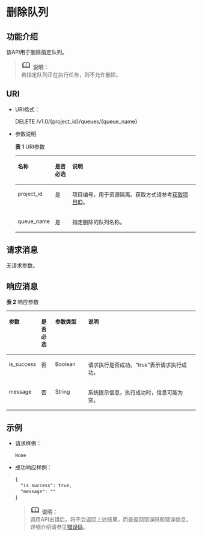# 删除队列<a name="dli_02_0195"></a>

## 功能介绍<a name="zh-cn_topic_0069078609_zh-cn_topic_0069077803_en-us_topic_0042904513-chtext"></a>

该API用于删除指定队列。

>![](public_sys-resources/icon-note.gif) **说明：**   
>若指定队列正在执行任务，则不允许删除。  

## URI<a name="zh-cn_topic_0069078609_zh-cn_topic_0069077803_section5968939"></a>

-   URI格式：

    DELETE /v1.0/\{project\_id\}/queues/\{queue\_name\}

-   参数说明

    **表 1**  URI参数

    <a name="zh-cn_topic_0069078609_zh-cn_topic_0069077803_table60779388"></a>
    <table><thead align="left"><tr id="zh-cn_topic_0069078609_zh-cn_topic_0069077803_row61411666"><th class="cellrowborder" valign="top" width="14.000000000000002%" id="mcps1.2.4.1.1"><p id="zh-cn_topic_0069078609_zh-cn_topic_0069077803_p17730125817424"><a name="zh-cn_topic_0069078609_zh-cn_topic_0069077803_p17730125817424"></a><a name="zh-cn_topic_0069078609_zh-cn_topic_0069077803_p17730125817424"></a>名称</p>
    </th>
    <th class="cellrowborder" valign="top" width="10%" id="mcps1.2.4.1.2"><p id="zh-cn_topic_0069078609_zh-cn_topic_0069077803_p873025824211"><a name="zh-cn_topic_0069078609_zh-cn_topic_0069077803_p873025824211"></a><a name="zh-cn_topic_0069078609_zh-cn_topic_0069077803_p873025824211"></a>是否必选</p>
    </th>
    <th class="cellrowborder" valign="top" width="76%" id="mcps1.2.4.1.3"><p id="zh-cn_topic_0069078609_zh-cn_topic_0069077803_p12730358114211"><a name="zh-cn_topic_0069078609_zh-cn_topic_0069077803_p12730358114211"></a><a name="zh-cn_topic_0069078609_zh-cn_topic_0069077803_p12730358114211"></a>说明</p>
    </th>
    </tr>
    </thead>
    <tbody><tr id="zh-cn_topic_0069078609_row492426174015"><td class="cellrowborder" valign="top" width="14.000000000000002%" headers="mcps1.2.4.1.1 "><p id="zh-cn_topic_0069078609_p136251677400"><a name="zh-cn_topic_0069078609_p136251677400"></a><a name="zh-cn_topic_0069078609_p136251677400"></a>project_id</p>
    </td>
    <td class="cellrowborder" valign="top" width="10%" headers="mcps1.2.4.1.2 "><p id="zh-cn_topic_0069078609_p136278719407"><a name="zh-cn_topic_0069078609_p136278719407"></a><a name="zh-cn_topic_0069078609_p136278719407"></a>是</p>
    </td>
    <td class="cellrowborder" valign="top" width="76%" headers="mcps1.2.4.1.3 "><p id="p1310472724012"><a name="p1310472724012"></a><a name="p1310472724012"></a>项目编号，用于资源隔离。获取方式请参考<a href="获取项目ID.md">获取项目ID</a>。</p>
    </td>
    </tr>
    <tr id="zh-cn_topic_0069078609_zh-cn_topic_0069077803_row48589216"><td class="cellrowborder" valign="top" width="14.000000000000002%" headers="mcps1.2.4.1.1 "><p id="zh-cn_topic_0069078609_zh-cn_topic_0069077803_p43412436"><a name="zh-cn_topic_0069078609_zh-cn_topic_0069077803_p43412436"></a><a name="zh-cn_topic_0069078609_zh-cn_topic_0069077803_p43412436"></a>queue_name</p>
    </td>
    <td class="cellrowborder" valign="top" width="10%" headers="mcps1.2.4.1.2 "><p id="zh-cn_topic_0069078609_zh-cn_topic_0069077803_p26746391"><a name="zh-cn_topic_0069078609_zh-cn_topic_0069077803_p26746391"></a><a name="zh-cn_topic_0069078609_zh-cn_topic_0069077803_p26746391"></a>是</p>
    </td>
    <td class="cellrowborder" valign="top" width="76%" headers="mcps1.2.4.1.3 "><p id="zh-cn_topic_0069078609_zh-cn_topic_0069077803_p18974100"><a name="zh-cn_topic_0069078609_zh-cn_topic_0069077803_p18974100"></a><a name="zh-cn_topic_0069078609_zh-cn_topic_0069077803_p18974100"></a>指定删除的队列名称。</p>
    </td>
    </tr>
    </tbody>
    </table>


## 请求消息<a name="zh-cn_topic_0069078609_zh-cn_topic_0069077803_section53720453"></a>

无请求参数。

## 响应消息<a name="zh-cn_topic_0069078609_zh-cn_topic_0069077803_section13722030"></a>

**表 2**  响应参数

<a name="zh-cn_topic_0069078609_zh-cn_topic_0069077803_table9875225"></a>
<table><thead align="left"><tr id="zh-cn_topic_0069078609_zh-cn_topic_0069077803_row58082174"><th class="cellrowborder" valign="top" width="14.799999999999999%" id="mcps1.2.5.1.1"><p id="zh-cn_topic_0069078609_zh-cn_topic_0069077803_p125621631174817"><a name="zh-cn_topic_0069078609_zh-cn_topic_0069077803_p125621631174817"></a><a name="zh-cn_topic_0069078609_zh-cn_topic_0069077803_p125621631174817"></a>参数</p>
</th>
<th class="cellrowborder" valign="top" width="7.5200000000000005%" id="mcps1.2.5.1.2"><p id="p1970853743716"><a name="p1970853743716"></a><a name="p1970853743716"></a>是否必选</p>
</th>
<th class="cellrowborder" valign="top" width="17.57%" id="mcps1.2.5.1.3"><p id="zh-cn_topic_0069078609_zh-cn_topic_0069077803_p656273174812"><a name="zh-cn_topic_0069078609_zh-cn_topic_0069077803_p656273174812"></a><a name="zh-cn_topic_0069078609_zh-cn_topic_0069077803_p656273174812"></a>参数类型</p>
</th>
<th class="cellrowborder" valign="top" width="60.11%" id="mcps1.2.5.1.4"><p id="zh-cn_topic_0069078609_zh-cn_topic_0069077803_p8562331154812"><a name="zh-cn_topic_0069078609_zh-cn_topic_0069077803_p8562331154812"></a><a name="zh-cn_topic_0069078609_zh-cn_topic_0069077803_p8562331154812"></a>说明</p>
</th>
</tr>
</thead>
<tbody><tr id="zh-cn_topic_0069078609_zh-cn_topic_0069077803_row37593218"><td class="cellrowborder" valign="top" width="14.799999999999999%" headers="mcps1.2.5.1.1 "><p id="zh-cn_topic_0069078609_zh-cn_topic_0069077803_p25151854"><a name="zh-cn_topic_0069078609_zh-cn_topic_0069077803_p25151854"></a><a name="zh-cn_topic_0069078609_zh-cn_topic_0069077803_p25151854"></a>is_success</p>
</td>
<td class="cellrowborder" valign="top" width="7.5200000000000005%" headers="mcps1.2.5.1.2 "><p id="p57080376378"><a name="p57080376378"></a><a name="p57080376378"></a>否</p>
</td>
<td class="cellrowborder" valign="top" width="17.57%" headers="mcps1.2.5.1.3 "><p id="zh-cn_topic_0069078609_zh-cn_topic_0069077803_p618145"><a name="zh-cn_topic_0069078609_zh-cn_topic_0069077803_p618145"></a><a name="zh-cn_topic_0069078609_zh-cn_topic_0069077803_p618145"></a>Boolean</p>
</td>
<td class="cellrowborder" valign="top" width="60.11%" headers="mcps1.2.5.1.4 "><p id="zh-cn_topic_0069078609_zh-cn_topic_0069077803_p50069818"><a name="zh-cn_topic_0069078609_zh-cn_topic_0069077803_p50069818"></a><a name="zh-cn_topic_0069078609_zh-cn_topic_0069077803_p50069818"></a>请求执行是否成功。<span class="parmvalue" id="parmvalue3770382610303"><a name="parmvalue3770382610303"></a><a name="parmvalue3770382610303"></a>“true”</span>表示请求执行成功。</p>
</td>
</tr>
<tr id="zh-cn_topic_0069078609_zh-cn_topic_0069077803_row47975183"><td class="cellrowborder" valign="top" width="14.799999999999999%" headers="mcps1.2.5.1.1 "><p id="zh-cn_topic_0069078609_zh-cn_topic_0069077803_p60784581"><a name="zh-cn_topic_0069078609_zh-cn_topic_0069077803_p60784581"></a><a name="zh-cn_topic_0069078609_zh-cn_topic_0069077803_p60784581"></a>message</p>
</td>
<td class="cellrowborder" valign="top" width="7.5200000000000005%" headers="mcps1.2.5.1.2 "><p id="p270893719378"><a name="p270893719378"></a><a name="p270893719378"></a>否</p>
</td>
<td class="cellrowborder" valign="top" width="17.57%" headers="mcps1.2.5.1.3 "><p id="zh-cn_topic_0069078609_zh-cn_topic_0069077803_p46769243"><a name="zh-cn_topic_0069078609_zh-cn_topic_0069077803_p46769243"></a><a name="zh-cn_topic_0069078609_zh-cn_topic_0069077803_p46769243"></a>String</p>
</td>
<td class="cellrowborder" valign="top" width="60.11%" headers="mcps1.2.5.1.4 "><p id="zh-cn_topic_0069078609_zh-cn_topic_0069077803_p3352142617584"><a name="zh-cn_topic_0069078609_zh-cn_topic_0069077803_p3352142617584"></a><a name="zh-cn_topic_0069078609_zh-cn_topic_0069077803_p3352142617584"></a>系统提示信息，执行成功时，信息可能为空。</p>
</td>
</tr>
</tbody>
</table>

## 示例<a name="section5844392715339"></a>

-   请求样例：

    ```
    None
    ```

-   成功响应样例：

    ```
    {
      "is_success": true,
      "message": ""
    }
    ```

    >![](public_sys-resources/icon-note.gif) **说明：**   
    >调用API出错后，将不会返回上述结果，而是返回错误码和错误信息，详细介绍请参见[错误码](错误码.md)。  


